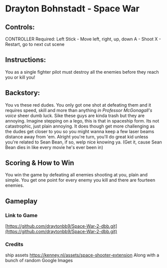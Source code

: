 # Drayton Bohnstadt - Space War

## Controls:
   CONTROLLER Required:
        Left Stick - Move left, right, up, down
        A - Shoot
	X - Restart, go to next cut scene

## Instructions:
   You as a single fighter pilot must destroy all the enemies before they
    reach you or kill you!

## Backstory:
   You vs these red dudes. You only got one shot at defeating them and it requires speed, skill and more than anything *in Professor McGonagall's voice* sheer dumb luck. Sike these guys are kinda trash but they are annoying. Imagine stepping on a lego, this is that in spaceship form. Its not catastrophic, just plain annoying. It does though get more challenging as the dudes get closer to you so you might wanna keep a few laser beams distance away from 'em. Alright you're turn, you'll do great kid unless you're related to Sean Bean, if so, welp nice knowing ya. (Get it, cause Sean Bean dies in like every movie he's ever been in)
   
## Scoring & How to Win
You win the game by defeating all enemies shooting at you, plain and simple. You get one point for every enemy you kill and there are fourteen enemies.

## Gameplay 


### Link to Game

[https://github.com/draytonbb9/Space-War-2-dbb.git](https://github.com/draytonbb9/Space-War-2-dbb.git)


### Credits

ship assets
	https://kenney.nl/assets/space-shooter-extension
Along with a bunch of random Google Images
